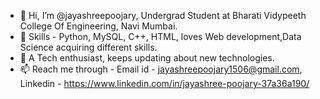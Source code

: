 - 👋 Hi, I’m @jayashreepoojary, Undergrad Student at Bharati Vidypeeth College Of Engineering, Navi Mumbai.
- 👀 Skills - Python, MySQL, C++, HTML, loves Web development,Data Science acquiring different skills. 
- 💞️ A Tech enthusiast, keeps updating about new technologies.
- 📫 Reach me through - Email id - jayashreepoojary1506@gmail.com,
                         Linkedin - https://www.linkedin.com/in/jayashree-poojary-37a36a190/

<!---
jayashreepoojary/jayashreepoojary is a ✨ special ✨ repository because its `README.md` (this file) appears on your GitHub profile.
You can click the Preview link to take a look at your changes.
--->

